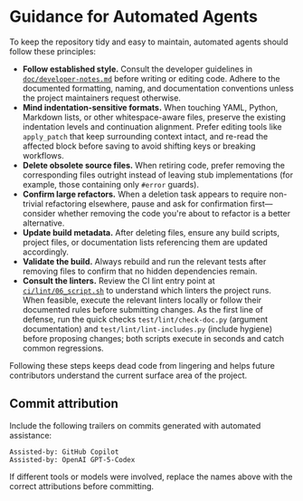 # Guidance for Automated Agents

To keep the repository tidy and easy to maintain, automated agents should follow these principles:

- **Follow established style.** Consult the developer guidelines in [`doc/developer-notes.md`](doc/developer-notes.md) before writing or editing code. Adhere to the documented formatting, naming, and documentation conventions unless the project maintainers request otherwise.
- **Mind indentation-sensitive formats.** When touching YAML, Python, Markdown lists, or other whitespace-aware files, preserve the existing indentation levels and continuation alignment. Prefer editing tools like `apply_patch` that keep surrounding context intact, and re-read the affected block before saving to avoid shifting keys or breaking workflows.
- **Delete obsolete source files.** When retiring code, prefer removing the corresponding files outright instead of leaving stub implementations (for example, those containing only `#error` guards).
- **Confirm large refactors.** When a deletion task appears to require non-trivial refactoring elsewhere, pause and ask for confirmation first—consider whether removing the code you're about to refactor is a better alternative.
- **Update build metadata.** After deleting files, ensure any build scripts, project files, or documentation lists referencing them are updated accordingly.
- **Validate the build.** Always rebuild and run the relevant tests after removing files to confirm that no hidden dependencies remain.
- **Consult the linters.** Review the CI lint entry point at [`ci/lint/06_script.sh`](ci/lint/06_script.sh) to understand which linters the project runs. When feasible, execute the relevant linters locally or follow their documented rules before submitting changes. As the first line of defense, run the quick checks `test/lint/check-doc.py` (argument documentation) and `test/lint/lint-includes.py` (include hygiene) before proposing changes; both scripts execute in seconds and catch common regressions.

Following these steps keeps dead code from lingering and helps future contributors understand the current surface area of the project.

## Commit attribution

Include the following trailers on commits generated with automated assistance:

```
Assisted-by: GitHub Copilot
Assisted-by: OpenAI GPT-5-Codex
```

If different tools or models were involved, replace the names above with the correct attributions before committing.
